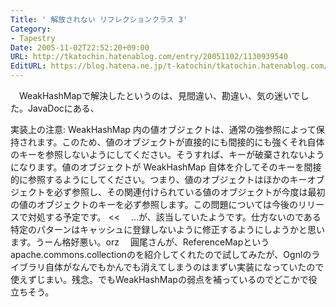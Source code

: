 ```yaml
---
Title: ' 解放されない リフレクションクラス 3'
Category:
- Tapestry
Date: 2005-11-02T22:52:20+09:00
URL: http://tkatochin.hatenablog.com/entry/20051102/1130939540
EditURL: https://blog.hatena.ne.jp/t-katochin/tkatochin.hatenablog.com/atom/entry/6653586347154756224
---
```



　WeakHashMapで解決したというのは、見間違い、勘違い、気の迷いでした。JavaDocにある、
>>
実装上の注意: WeakHashMap 内の値オブジェクトは、通常の強参照によって保持されます。このため、値のオブジェクトが直接的にも間接的にも強くそれ自体のキーを参照しないようにしてください。そうすれば、キーが破棄されないようになります。値のオブジェクトが WeakHashMap 自体を介してそのキーを間接的に参照するようにしてください。つまり、値のオブジェクトはほかのキーオブジェクトを必ず参照し、その関連付けられている値のオブジェクトが今度は最初の値のオブジェクトのキーを必ず参照します。この問題については今後のリリースで対処する予定です。 
<<
　…が、該当していたようです。仕方ないのである特定のパターンはキャッシュに登録しないように修正するようにしようかと思います。うーん格好悪い。orz
　圓尾さんが、ReferenceMapというapache.commons.collectionのを紹介してくれたので試してみたが、Ognlのライブラリ自体がなんでもかんでも消えてしまうのはまずい実装になっていたので使えずじまい。残念。でもWeakHashMapの弱点を補っているのでどこかで役立ちそう。
